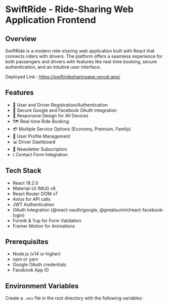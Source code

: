 # SwiftRide - Ride-Sharing Web Application Frontend

## Overview
SwiftRide is a modern ride-sharing web application built with React that connects riders with drivers. The platform offers a seamless experience for both passengers and drivers with features like real-time booking, secure authentication, and an intuitive user interface.

Deployed Link : https://swiftridesharingapp.vercel.app/

## Features
- 🚗 User and Driver Registration/Authentication
- 🔐 Secure Google and Facebook OAuth Integration
- 📱 Responsive Design for All Devices
- 🗺️ Real-time Ride Booking
- 💳 Multiple Service Options (Economy, Premium, Family)
- 👤 User Profile Management
- 📊 Driver Dashboard
- 📨 Newsletter Subscription
- 📞 Contact Form Integration

## Tech Stack
- React 18.2.0
- Material-UI (MUI) v6
- React Router DOM v7
- Axios for API calls
- JWT Authentication
- OAuth Integration (@react-oauth/google, @greatsumini/react-facebook-login)
- Formik & Yup for Form Validation
- Framer Motion for Animations

## Prerequisites
- Node.js (v14 or higher)
- npm or yarn
- Google OAuth credentials
- Facebook App ID

## Environment Variables
Create a `.env` file in the root directory with the following variables:
